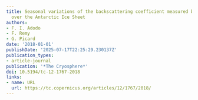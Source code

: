 ```yaml
---
title: Seasonal variations of the backscattering coefficient measured by radar altimeters
  over the Antarctic Ice Sheet
authors:
- F. I. Adodo
- F. Remy
- G. Picard
date: '2018-01-01'
publishDate: '2025-07-17T22:25:29.230137Z'
publication_types:
- article-journal
publication: '*The Cryosphere*'
doi: 10.5194/tc-12-1767-2018
links:
- name: URL
  url: https://tc.copernicus.org/articles/12/1767/2018/
---
```

